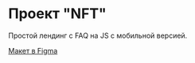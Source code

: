 # Проект "NFT"
Простой лендинг с FAQ на JS с мобильной версией.

[Макет в Figma](https://www.figma.com/file/EJ5yg86aiUs1bL7QDJpsOD/NFT-Peeps-%2B?t=bkhhpq5lT4olg6Dk-0)

